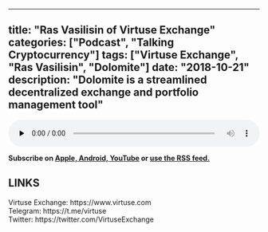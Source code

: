 
---
title: "Ras Vasilisin of Virtuse Exchange"
categories: ["Podcast", "Talking Cryptocurrency"]
tags: ["Virtuse Exchange", "Ras Vasilisin", "Dolomite"]
date: "2018-10-21"
description: "Dolomite is a streamlined decentralized exchange and portfolio management tool"
---
<p>
<audio controls="" preload="none" style="width:100%;">
  <source src="http://traffic.libsyn.com/talkingcryptocurrency/TalkingCryptocurrency_061.mp3" type="audio/mpeg">
Your browser does not support the audio element.
</audio>
</p>


<p>
<strong>
Subscribe on 
        <a href="https://itunes.apple.com/us/podcast/talking-cryptocurrency/id1388099603?mt=2app=podcast">
            Apple,
        </a>
        <a href="https://www.google.com/podcasts?feed=aHR0cDovL3RhbGtpbmdjcnlwdG9jdXJyZW5jeS5saWJzeW4uY29tL3Jzcw%3D%3D">
          Android,
        </a>
        <a href="https://www.youtube.com/channel/UCDWVKh9yZk25Y_CTut4nsOA">YouTube</a>
        or
        <a href="http://talkingcryptocurrency.libsyn.com/rss">
          use the RSS feed.
         </a>
</strong>
</p>

<h2>LINKS</h2>
Virtuse Exchange: https://www.virtuse.com<br>
Telegram: https://t.me/virtuse<br>
Twitter: https://twitter.com/VirtuseExchange<br>





